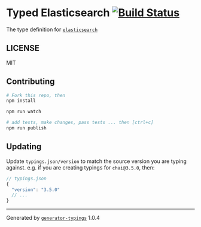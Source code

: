 # Typed Elasticsearch  [![Build Status](https://travis-ci.org/workspace/typed-elasticsearch.svg?branch=master)](https://travis-ci.org/workspace/typed-elasticsearch)


The type definition for [`elasticsearch`](git+ssh://git@github.com/elastic/elasticsearch-js.git)

## LICENSE

MIT

## Contributing

```sh
# Fork this repo, then
npm install

npm run watch

# add tests, make changes, pass tests ... then [ctrl+c]
npm run publish
```

## Updating

Update `typings.json/version` to match the source version you are typing against.
e.g. if you are creating typings for `chai@3.5.0`, then:

```js
// typings.json
{
  "version": "3.5.0"
  // ...
}
```

----

Generated by [`generator-typings`](https://github.com/typings/generator-typings) 1.0.4
